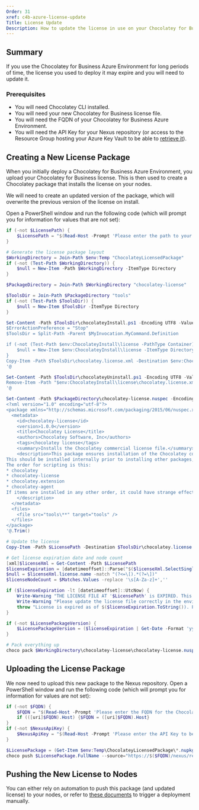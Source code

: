 ```yaml
---
Order: 31
xref: c4b-azure-license-update
Title: License Update
Description: How to update the license in use on your Chocolatey for Business Azure Environment.
---
```


## Summary

If you use the Chocolatey for Business Azure Environment for long periods of time, the license you used to deploy it may expire and you will need to update it.

### Prerequisites

- You will need Chocolatey CLI installed.
- You will need your new Chocolatey for Business license file.
- You will need the FQDN of your Chocolatey for Business Azure Environment.
- You will need the API Key for your Nexus repository (or access to the Resource Group hosting your Azure Key Vault to be able to [retrieve it](xref:c4b-azure#accessing-services)).


## Creating a New License Package

When you initially deploy a Chocolatey for Business Azure Environment, you upload your Chocolatey for Business license. This is then used to create a Chocolatey package that installs the license on your nodes.

We will need to create an updated version of the package, which will overwrite the previous version of the license on install.

Open a PowerShell window and run the following code (which will prompt you for information for values that are not set):

```PowerShell
if (-not $LicensePath) {
    $LicensePath = "$(Read-Host -Prompt 'Please enter the path to your license file')"
}

# Generate the license package layout
$WorkingDirectory = Join-Path $env:Temp "ChocolateyLicensedPackage"
if (-not (Test-Path $WorkingDirectory)) {
    $null = New-Item -Path $WorkingDirectory -ItemType Directory
}

$PackageDirectory = Join-Path $WorkingDirectory "chocolatey-license"

$ToolsDir = Join-Path $PackageDirectory "tools"
if (-not (Test-Path $ToolsDir)) {
    $null = New-Item $ToolsDir -ItemType Directory
}

Set-Content -Path $ToolsDir\chocolateyInstall.ps1 -Encoding UTF8 -Value @'
$ErrorActionPreference = "Stop"
$ToolsDir = Split-Path -Parent $MyInvocation.MyCommand.Definition

if (-not (Test-Path $env:ChocolateyInstall\license -PathType Container)) {
    $null = New-Item $env:ChocolateyInstall\license -ItemType Directory -Force
}
Copy-Item -Path $ToolsDir\chocolatey.license.xml -Destination $env:ChocolateyInstall\license\chocolatey.license.xml -Force
'@

Set-Content -Path $ToolsDir\chocolateyUninstall.ps1 -Encoding UTF8 -Value @'
Remove-Item -Path "$env:ChocolateyInstall\license\chocolatey.license.xml" -Force
'@

Set-Content -Path $PackageDirectory\chocolatey-license.nuspec -Encoding UTF8 -Value @'
<?xml version="1.0" encoding="utf-8"?>
<package xmlns="http://schemas.microsoft.com/packaging/2015/06/nuspec.xsd">
  <metadata>
    <id>chocolatey-license</id>
    <version>1.0.0</version>
    <title>Chocolatey License</title>
    <authors>Chocolatey Software, Inc</authors>
    <tags>chocolatey license</tags>
    <summary>Installs the Chocolatey commercial license file.</summary>
    <description>This package ensures installation of the Chocolatey commercial license file.
This should be installed internally prior to installing other packages, directly after Chocolatey is installed and prior to installing `chocolatey.extension` and `chocolatey-agent`.
The order for scripting is this:
* chocolatey
* chocolatey-license
* chocolatey.extension
* chocolatey-agent
If items are installed in any other order, it could have strange effects or fail.
    </description>
  </metadata>
  <files>
    <file src="tools\**" target="tools" />
  </files>
</package>
'@.Trim()

# Update the license
Copy-Item -Path $LicensePath -Destination $ToolsDir\chocolatey.license.xml -Force

# Get license expiration date and node count
[xml]$licenseXml = Get-Content -Path $LicensePath
$licenseExpiration = [datetimeoffset]::Parse("$($licenseXml.SelectSingleNode('/license').expiration) +0")
$null = $licenseXml.license.name -match "(?<=\[).*(?=\])"
$licenseNodeCount = $Matches.Values -replace '\s[A-Za-z]+',''

if ($licenseExpiration -lt [datetimeoffset]::UtcNow) {
    Write-Warning "THE LICENSE FILE AT '$LicensePath' is EXPIRED. This is the file used by this script to generate this package, not at '$licensePackageFolder'"
    Write-Warning "Please update the license file correctly in the environment FIRST, then rerun this script."
    throw "License is expired as of $($licenseExpiration.ToString()). Please use an up to date license."
}

if (-not $LicensePackageVersion) {
    $LicensePackageVersion = ($licenseExpiration | Get-Date -Format 'yyyy.MM.dd') + '.' + "$licenseNodeCount"
}

# Pack everything up
choco pack $WorkingDirectory\chocolatey-license\chocolatey-license.nuspec --output-directory="$WorkingDirectory" --version="$LicensePackageVersion"
```

## Uploading the License Package

We now need to upload this new package to the Nexus repository. Open a PowerShell window and run the following code (which will prompt you for information for values are not set):

```PowerShell
if (-not $FQDN) {
    $FQDN = "$(Read-Host -Prompt 'Please enter the FQDN for the Chocolatey for Business Azure Environment application')"
    if (([uri]$FQDN).Host) {$FQDN = ([uri]$FQDN).Host}
}
if (-not $NexusApiKey) {
    $NexusApiKey = "$(Read-Host -Prompt 'Please enter the API Key to be used to push Chocolatey packages to Nexus')"
}

$LicensePackage = (Get-Item $env:Temp\ChocolateyLicensedPackage\*.nupkg)[-1]
choco push $LicensePackage.FullName --source="https://$($FQDN)/nexus/repository/ChocolateyInternal/" --api-key="$NexusApiKey" --force
```

## Pushing the New License to Nodes

You can either rely on automation to push this package (and updated license) to your nodes, or refer to [these documents](xref:ccm-deployments) to trigger a deployment manually.
